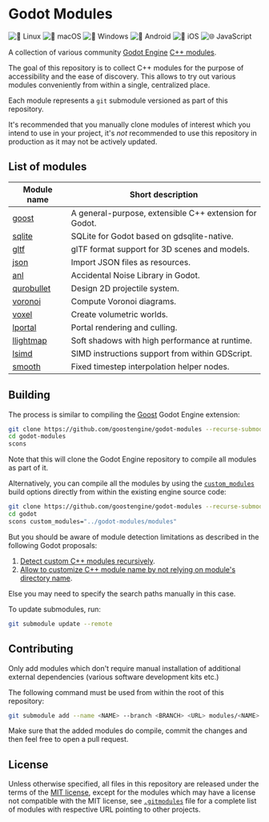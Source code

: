 # Godot Modules

![🐧 Linux](https://github.com/goostengine/godot-modules/workflows/%F0%9F%90%A7%20Linux/badge.svg)
![🍎 macOS](https://github.com/goostengine/godot-modules/workflows/%F0%9F%8D%8E%20macOS/badge.svg)
![🎨 Windows](https://github.com/goostengine/godot-modules/workflows/%F0%9F%8E%A8%20Windows/badge.svg)
![🤖 Android](https://github.com/goostengine/godot-modules/workflows/%F0%9F%A4%96%20Android/badge.svg)
![🍏 iOS](https://github.com/goostengine/godot-modules/workflows/%F0%9F%8D%8F%20iOS/badge.svg)
![🌐 JavaScript](https://github.com/goostengine/godot-modules/workflows/%F0%9F%8C%90%20JavaScript/badge.svg)

A collection of various community
[Godot Engine](https://github.com/godotengine/godot)
[C++ modules](https://docs.godotengine.org/en/stable/development/cpp/custom_modules_in_cpp.html).

The goal of this repository is to collect C++ modules for the purpose of
accessibility and the ease of discovery. This allows to try out various modules
conveniently from within a single, centralized place.

Each module represents a `git` submodule versioned as part of this repository.

It's recommended that you manually clone modules of interest which you intend to
use in your project, it's *not* recommended to use this repository in production
as it may not be actively updated.

## List of modules
|                            Module name                             |                    Short description                     |
| ------------------------------------------------------------------ | -------------------------------------------------------- |
| [goost](https://github.com/goostengine/goost)                      | A general-purpose, extensible C++ extension for Godot.   |
| [sqlite](https://github.com/godot-extended-libraries/godot-sqlite) | SQLite for Godot based on gdsqlite-native. |
| [gltf](https://github.com/godot-extended-libraries/gltf)           | glTF format support for 3D scenes and models.            |
| [json](https://github.com/godot-extended-libraries/json)           | Import JSON files as resources.                          |
| [anl](https://github.com/Xrayez/godot-anl)                         | Accidental Noise Library in Godot.                       |
| [qurobullet](https://github.com/quinnvoker/qurobullet)             | Design 2D projectile system.                             |
| [voronoi](https://github.com/rakai93/godot_voronoi)                | Compute Voronoi diagrams.                                |
| [voxel](https://github.com/Zylann/godot_voxel)                     | Create volumetric worlds.                                |
| [lportal](https://github.com/lawnjelly/godot-lportal)              | Portal rendering and culling.                              |
| [llightmap](https://github.com/lawnjelly/godot-llightmap)          | Soft shadows with high performance at runtime.   |
| [lsimd](https://github.com/lawnjelly/godot-lsimd)                  | SIMD instructions support from within GDScript.          |
| [smooth](https://github.com/lawnjelly/godot-smooth)                | Fixed timestep interpolation helper nodes.               |

## Building

The process is similar to compiling the
[Goost](https://github.com/goostengine/goost) Godot Engine extension:

```sh
git clone https://github.com/goostengine/godot-modules --recurse-submodules
cd godot-modules
scons
```

Note that this will clone the Godot Engine repository to compile all modules as
part of it.

Alternatively, you can compile all the modules by using the
[`custom_modules`](https://docs.godotengine.org/en/stable/development/compiling/introduction_to_the_buildsystem.html#custom-modules)
build options directly from within the existing engine source code:

```sh
git clone https://github.com/goostengine/godot-modules --recurse-submodules
cd godot
scons custom_modules="../godot-modules/modules"
```

But you should be aware of module detection limitations as described in the
following Godot proposals:

1. [Detect custom C++ modules recursively](https://github.com/godotengine/godot-proposals/issues/1619).
2. [Allow to customize C++ module name by not relying on module's directory name](https://github.com/godotengine/godot-proposals/issues/1561).

Else you may need to specify the search paths manually in this case.

To update submodules, run:

```sh
git submodule update --remote
```

## Contributing

Only add modules which don't require manual installation of additional external
dependencies (various software development kits etc.)

The following command must be used from within the root of this repository:

```sh
git submodule add --name <NAME> --branch <BRANCH> <URL> modules/<NAME>
```

Make sure that the added modules do compile, commit the changes and then feel
free to open a pull request.

## License

Unless otherwise specified, all files in this repository are released under the
terms of the [MIT license](LICENSE.txt), except for the modules which may have a
license not compatible with the MIT license, see [`.gitmodules`](.gitmodules)
file for a complete list of modules with respective URL pointing to other
projects.
